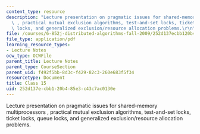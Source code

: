 ```yaml
---
content_type: resource
description: "Lecture presentation on pragmatic issues for shared-memory multiprocessors\
  \ , practical mutual exclusion algorithms, test-and-set locks, ticket locks, queue\
  \ locks, and generalized exclusion/resource allocation problems.\r\n"
file: /courses/6-852j-distributed-algorithms-fall-2009/252d137ecbb120b485e3c43c7ac0130e_MIT6_852JF09_lec15.pdf
file_type: application/pdf
learning_resource_types:
- Lecture Notes
ocw_type: OCWFile
parent_title: Lecture Notes
parent_type: CourseSection
parent_uid: f492f5bb-8d3c-f429-82c3-260e683f5f34
resourcetype: Document
title: Class 15
uid: 252d137e-cbb1-20b4-85e3-c43c7ac0130e
---
```

Lecture presentation on pragmatic issues for shared-memory multiprocessors , practical mutual exclusion algorithms, test-and-set locks, ticket locks, queue locks, and generalized exclusion/resource allocation problems.


